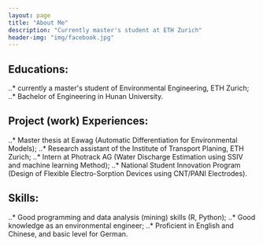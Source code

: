```yaml
---
layout: page
title: "About Me"
description: "Currently master's student at ETH Zurich"
header-img: "img/facebook.jpg"
---
```


## Educations:
..* currently a master's student of Environmental Engineering, ETH Zurich;
..* Bachelor of Engineering in Hunan University.

## Project (work) Experiences:
..* Master thesis at Eawag (Automatic Differentiation for Environmental Models);
..* Research assistant of the Institute of Transport Planing, ETH Zurich;
..* Intern at Photrack AG (Water Discharge Estimation using SSIV and machine learning Method);
..* National Student Innovation Program (Design of Flexible Electro-Sorption Devices using CNT/PANI Electrodes).

## Skills:
..* Good programming and data analysis (mining) skills (R, Python);
..* Good knowledge as an environmental engineer;
..* Proficient in English and Chinese, and basic level for German.
